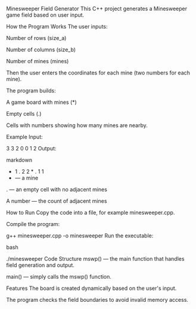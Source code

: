 Minesweeper Field Generator
This C++ project generates a Minesweeper game field based on user input.

How the Program Works
The user inputs:

Number of rows (size_a)

Number of columns (size_b)

Number of mines (mines)

Then the user enters the coordinates for each mine (two numbers for each mine).

The program builds:

A game board with mines (*)

Empty cells (.)

Cells with numbers showing how many mines are nearby.

Example
Input:

3 3 2
0 0
1 2
Output:

markdown

 *  1  . 
 2  2  * 
 .  1  1 
* — a mine

. — an empty cell with no adjacent mines

A number — the count of adjacent mines

How to Run
Copy the code into a file, for example minesweeper.cpp.

Compile the program:


g++ minesweeper.cpp -o minesweeper
Run the executable:

bash

./minesweeper
Code Structure
mswp() — the main function that handles field generation and output.

main() — simply calls the mswp() function.

Features
The board is created dynamically based on the user's input.

The program checks the field boundaries to avoid invalid memory access.
